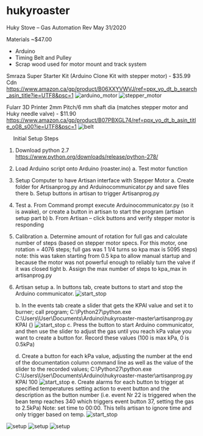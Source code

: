 # hukyroaster


Huky Stove – Gas Automation				Rev May 31/2020

Materials ~$47.00
-	Arduino 
-	Timing Belt and Pulley
-	Scrap wood used for motor mount and track system

Smraza Super Starter Kit (Arduino Clone Kit with stepper motor) - $35.99 Cdn
https://www.amazon.ca/gp/product/B06XXYVWVJ/ref=ppx_yo_dt_b_search_asin_title?ie=UTF8&psc=1
![arduino_motor](pics/arduino_motor.png?raw=true "Arduino setup with motor")
![stepper_motor](pics/stepper_motor.png?raw=true)


Fularr 3D Printer  2mm Pitch/6 mm shaft dia (matches stepper motor and Huky needle valve) - $11.90
https://www.amazon.ca/gp/product/B07PBXGL74/ref=ppx_yo_dt_b_asin_title_o08_s00?ie=UTF8&psc=1
![belt](pics/belt.png?raw=true)




 
Initial Setup Steps
1.	Download python 2.7 https://www.python.org/downloads/release/python-278/
2.	Load Arduino script onto Arduino (roaster.ino)
	a.	Test motor function
3.	Setup Computer to have Artisan interface with Stepper Motor
	a.	Create folder for Artisanprog.py and Arduinocommunicator.py and save files there
	b.	Setup buttons in artisan to trigger Artisanprog.py
4.	Test
	a.	From Command prompt execute Arduinocommunicator.py (so it is awake), or create a button in artisan to start the program (artisan setup part b)
	b.	From Artisan – click buttons and verify stepper motor is responding
5.	Calibration
	a.	Determine amount of rotation for full gas and calculate number of steps (based on stepper motor specs. For this motor, one rotation = 4076 steps; full gas was 1 1/4 turns so kpa max is 5095 steps) note: this was taken starting from 0.5 kpa to allow manual startup and because the motor was not powerful enough to reliably turn the valve if it was closed tight
	b.	Assign the max number of steps to kpa_max in artisanprog.py
6.	Artisan setup
	a.	In buttons tab, create buttons to start and stop the Arduino communicator.
	![start_stop](pics/artisan_buttons_1.png?raw=true)

	b.	In the events tab create a slider that gets the KPAI value and set it to burner; call program; C:\Python27\python.exe C:\Users\User\Documents\Arduino\hukyroaster-master\artisanprog.py KPAI {}
	![start_stop](pics/artisan_sliders.png?raw=true)
	c.	Press the button to start Arduino communicator, and then use the slider to adjust the gas until you reach kPa value you want to create a button for. Record these values (100 is max kPa, 0 is 0.5kPa)
	
	d.	Create a button for each kPa value, adjusting the number at the end of the documentation column command line as well as the value of the slider to the recorded values; C:\Python27\python.exe C:\Users\User\Documents\Arduino\hukyroaster-master\artisanprog.py KPAI 100
	![start_stop](pics/artisan_buttons_2.png?raw=true)
	e.	Create alarms for each button to trigger at specified temperatures setting action to event button and the description as the button number (i.e. event Nr 22 is triggered when the bean temp reaches 340 which triggers event button 37, setting the gas to 2.5kPa) Note: set time to 00:00. This tells artisan to ignore time and only trigger based on temp.
	![start_stop](pics/artisan_events_1.png?raw=true)


![setup](pics/motor_belt_setup.jpg?raw=true)
![setup](pics/motor_belt_setup_2.jpg?raw=true)
![setup](pics/motor_belt_setup_3.jpg?raw=true)

